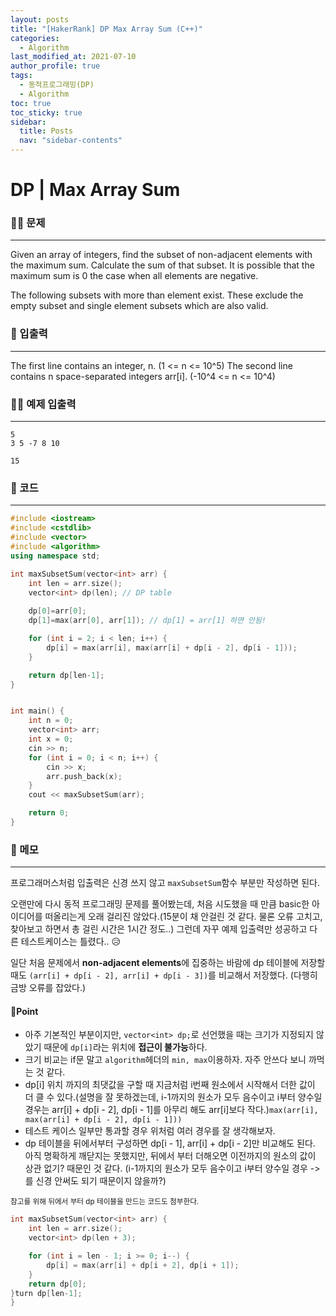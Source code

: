 ```yaml
---
layout: posts
title: "[HakerRank] DP Max Array Sum (C++)"
categories:
  - Algorithm
last_modified_at: 2021-07-10
author_profile: true
tags:
  - 동적프로그래밍(DP)
  - Algorithm
toc: true
toc_sticky: true
sidebar:
  title: Posts
  nav: "sidebar-contents"
---
```


# DP | Max Array Sum


### 🙋‍♀️ 문제

-----

Given an array of integers, find the subset of non-adjacent elements with the maximum sum. Calculate the sum of that subset. It is possible that the maximum sum is 0 the case when all elements are negative.

The following subsets with more than  element exist. These exclude the empty subset and single element subsets which are also valid.

### 🙌 입출력

-----

The first line contains an integer, n. (1 <= n <= 10^5)
The second line contains n space-separated integers arr[i]. (-10^4 <= n <= 10^4)


### 🙋‍♂️ 예제 입출력

-----

```
5
3 5 -7 8 10
```

```
15
```

### 🚀 코드

-----

```c++
#include <iostream>
#include <cstdlib>
#include <vector>
#include <algorithm>
using namespace std;

int maxSubsetSum(vector<int> arr) {
    int len = arr.size();
    vector<int> dp(len); // DP table
    
    dp[0]=arr[0];
    dp[1]=max(arr[0], arr[1]); // dp[1] = arr[1] 하면 안됨!

    for (int i = 2; i < len; i++) {
        dp[i] = max(arr[i], max(arr[i] + dp[i - 2], dp[i - 1]));
    }

    return dp[len-1];
}


int main() {
    int n = 0;
    vector<int> arr;
    int x = 0;
    cin >> n;
	for (int i = 0; i < n; i++) {
        cin >> x;
        arr.push_back(x);
	}
    cout << maxSubsetSum(arr);

	return 0;
}
```

### 🌠 메모

-----

프로그래머스처럼 입출력은 신경 쓰지 않고 ```maxSubsetSum```함수 부분만 작성하면 된다.

오랜만에 다시 동적 프로그래밍 문제를 풀어봤는데, 처음 시도했을 때 만큼 basic한 아이디어를 떠올리는게 오래 걸리진 않았다.(15분이 채 안걸린 것 같다. 물론 오류 고치고, 찾아보고 하면서 총 걸린 시간은 1시간 정도..) 그런데 자꾸 예제 입출력만 성공하고 다른 테스트케이스는 틀렸다.. 😥

일단 처음 문제에서 **non-adjacent elements**에 집중하는 바람에 dp 테이블에 저장할 때도 ```(arr[i] + dp[i - 2], arr[i] + dp[i - 3])```를 비교해서 저장했다. (다행히 금방 오류를 잡았다.)

#### 📌Point

- 아주 기본적인 부분이지만, ```vector<int> dp;```로 선언했을 때는 크기가 지정되지 않았기 때문에 ```dp[i]```라는 위치에 **접근이 불가능**하다.
- 크기 비교는 if문 말고 ```algorithm```헤더의 ```min, max```이용하자. 자주 안쓰다 보니 까먹는 것 같다.
- dp[i] 위치 까지의 최댓값을 구할 때 지금처럼 i번째 원소에서 시작해서 더한 값이 더 클 수 있다.(설명을 잘 못하겠는데, i-1까지의 원소가 모두 음수이고 i부터 양수일 경우는 arr[i] + dp[i - 2], dp[i - 1]를 아무리 해도 arr[i]보다 작다.)```max(arr[i], max(arr[i] + dp[i - 2], dp[i - 1]))```
- 테스트 케이스 일부만 통과할 경우 위처럼 여러 경우를 잘 생각해보자.
- dp 테이블을 뒤에서부터 구성하면 dp[i - 1], arr[i] + dp[i - 2]만 비교해도 된다. 아직 명확하게 깨닫지는 못했지만, 뒤에서 부터 더해오면 이전까지의 원소의 값이 상관 없기? 때문인 것 같다. (i-1까지의 원소가 모두 음수이고 i부터 양수일 경우 -> 를 신경 안써도 되기 때문이지 않을까?)

<small>참고를 위해 뒤에서 부터 dp 테이블을 만드는 코드도 첨부한다.</small>

```c++
int maxSubsetSum(vector<int> arr) {
    int len = arr.size();
    vector<int> dp(len + 3);

    for (int i = len - 1; i >= 0; i--) {
        dp[i] = max(arr[i] + dp[i + 2], dp[i + 1]);
    }
    return dp[0];
}turn dp[len-1];
}
```